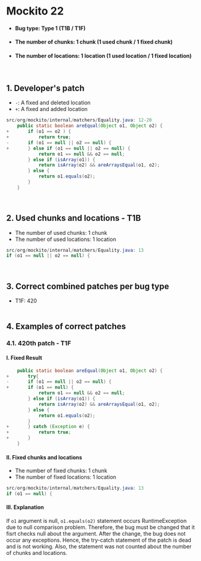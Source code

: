 # Mockito 22
* <h4>Bug type: Type 1 (T1B / T1F)</h4>
* <h4>The number of chunks: 1 chunk (1 used chunk / 1 fixed chunk)</h4>
* <h4>The number of locations: 1 location (1 used location / 1 fixed location)</h4>
<br>

## 1. Developer's patch
* `-`: A fixed and deleted location
* `+`: A fixed and added location
```java
src/org/mockito/internal/matchers/Equality.java: 12-20
    public static boolean areEqual(Object o1, Object o2) {
+       if (o1 == o2 ) {            
+           return true;
-       if (o1 == null || o2 == null) {
+       } else if (o1 == null || o2 == null) {
            return o1 == null && o2 == null;
        } else if (isArray(o1)) {
            return isArray(o2) && areArraysEqual(o1, o2);
        } else {
            return o1.equals(o2);
        }
    }
```
<br>

## 2. Used chunks and locations - T1B
* The number of used chunks: 1 chunk
* The number of used locations: 1 location
```java
src/org/mockito/internal/matchers/Equality.java: 13
if (o1 == null || o2 == null) {
```
<br>

## 3. Correct combined patches per bug type
* T1F: 420
<br><br>

## 4. Examples of correct patches
### 4.1. 420th patch - T1F
#### I. Fixed Result
```java
    public static boolean areEqual(Object o1, Object o2) {
+       try{
-       if (o1 == null || o2 == null) {
+       if (o1 == null) {
            return o1 == null && o2 == null;
        } else if (isArray(o1)) {
            return isArray(o2) && areArraysEqual(o1, o2);
        } else {
            return o1.equals(o2);
        }
+       } catch (Exception e) {
+           return true;
+       } 
    }
```

#### II. Fixed chunks and locations
* The number of fixed chunks: 1 chunk
* The number of fixed locations: 1 location
```java
src/org/mockito/internal/matchers/Equality.java: 13
if (o1 == null) {
```

#### III. Explanation
If ```o1``` argument is null, ```o1.equals(o2)``` statement occurs RuntimeException due to null comparison problem. Therefore, the bug must be changed that it fisrt checks null about the argument. After the change, the bug does not occur any exceptions. Hence, the try-catch statement of the patch is dead and is not working. Also, the statement was not counted about the number of chunks and locations.
<br><br>